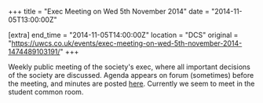 +++
title = "Exec Meeting on Wed 5th November 2014"
date = "2014-11-05T13:00:00Z"

[extra]
end_time = "2014-11-05T14:00:00Z"
location = "DCS"
original = "https://uwcs.co.uk/events/exec-meeting-on-wed-5th-november-2014-1474489103191/"
+++

Weekly public meeting of the society's exec, where all important decisions of the society are discussed. Agenda appears on forum (sometimes) before the meeting, and minutes are posted [here](https://uwcs.co.uk/minutes/1/). Currently we seem to meet in the student common room.

